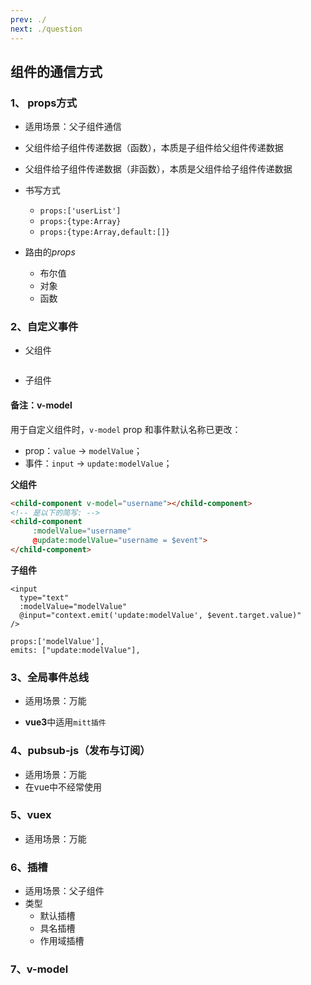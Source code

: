 ```yaml
---
prev: ./
next: ./question
---
```


## 组件的通信方式

### 1、 props方式

- 适用场景：父子组件通信
- 父组件给子组件传递数据（函数），本质是子组件给父组件传递数据
- 父组件给子组件传递数据（非函数），本质是父组件给子组件传递数据
- 书写方式
  - `props:['userList']`
  - `props:{type:Array}`
  - `props:{type:Array,default:[]}`

- 路由的*props*
  - 布尔值
  - 对象
  - 函数

### 2、自定义事件

- 父组件

```html

```

- 子组件

#### 备注：v-model

用于自定义组件时，`v-model` prop 和事件默认名称已更改：

- prop：`value` -> `modelValue`；
- 事件：`input` -> `update:modelValue`；

**父组件**

```html
<child-component v-model="username"></child-component>
<!-- 是以下的简写: -->
<child-component 
     :modelValue="username" 
     @update:modelValue="username = $event">
</child-component>
```

**子组件**

```vue
<input
  type="text"
  :modelValue="modelValue"
  @input="context.emit('update:modelValue', $event.target.value)"
/>
    
props:['modelValue'],
emits: ["update:modelValue"],    
```

### 3、全局事件总线

- 适用场景：万能

- **vue3**中适用`mitt插件`

### 4、pubsub-js（发布与订阅）

- 适用场景：万能
- 在vue中不经常使用

### 5、vuex

- 适用场景：万能

### 6、插槽

- 适用场景：父子组件
- 类型
  - 默认插槽
  - 具名插槽
  - 作用域插槽

### 7、v-model

